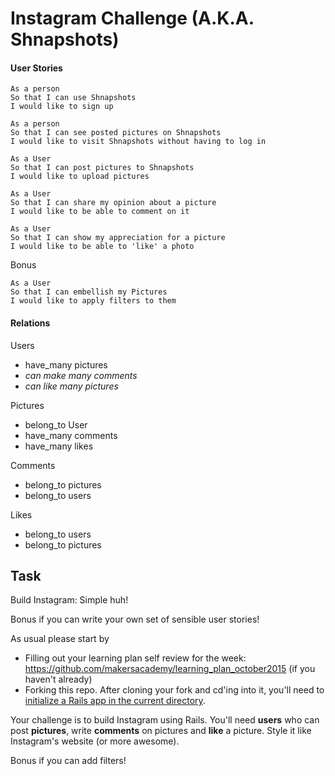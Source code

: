 Instagram Challenge (A.K.A. Shnapshots)
===================

#### User Stories
```
As a person
So that I can use Shnapshots
I would like to sign up
```
```
As a person
So that I can see posted pictures on Shnapshots
I would like to visit Shnapshots without having to log in
```
```
As a User
So that I can post pictures to Shnapshots
I would like to upload pictures 
```
```
As a User
So that I can share my opinion about a picture
I would like to be able to comment on it
```
```
As a User
So that I can show my appreciation for a picture
I would like to be able to 'like' a photo
```
Bonus
```
As a User
So that I can embellish my Pictures
I would like to apply filters to them
```

#### Relations
Users
- have_many pictures
- *can make many comments*
- *can like many pictures*

Pictures
- belong_to User
- have_many comments
- have_many likes

Comments
- belong_to pictures
- belong_to users

Likes
- belong_to users
- belong_to pictures





Task
-----

Build Instagram: Simple huh!

Bonus if you can write your own set of sensible user stories!

As usual please start by

* Filling out your learning plan self review for the week: https://github.com/makersacademy/learning_plan_october2015 (if you haven't already)
* Forking this repo. After cloning your fork and cd'ing into it, you'll need to [initialize a Rails app in the current directory](http://blog.jasonmeridth.com/posts/create-rails-application-in-current-directory/).

Your challenge is to build Instagram using Rails. You'll need **users** who can post **pictures**, write **comments** on pictures and **like** a picture. Style it like Instagram's website (or more awesome).

Bonus if you can add filters!
